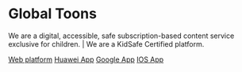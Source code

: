 # Global Toons

We are a digital, accessible, safe subscription-based content service exclusive for children. | We are a KidSafe Certified platform.

[Web platform](https://globaltoons.tv)
[Huawei App](https://appgallery.huawei.com/#/app/notFound?appId=C101017659&source=appshare&subsource=C101017659)
[Google App](https://play.google.com/store/apps/details?id=app.globaltoons.tv)
[IOS App](https://apps.apple.com/us/app/global-toons/id1497217074?ls=1)
